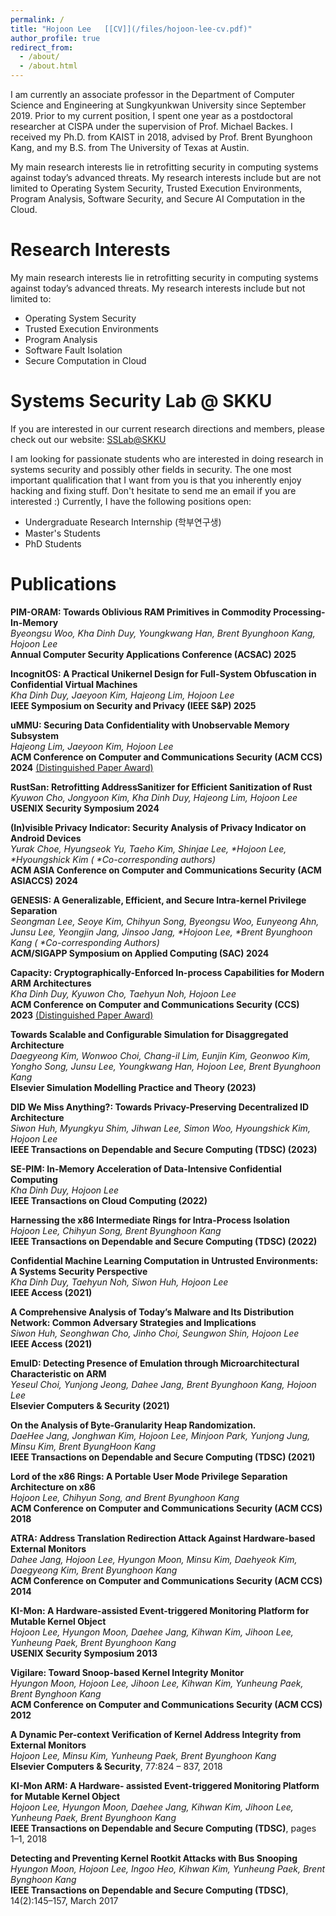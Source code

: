 ```yaml
---
permalink: /
title: "Hojoon Lee   [[CV]](/files/hojoon-lee-cv.pdf)"
author_profile: true
redirect_from: 
  - /about/
  - /about.html
---
```





I am currently an associate professor in the Department of Computer Science and Engineering at Sungkyunkwan University since September 2019. Prior to my current position, I spent one year as a postdoctoral researcher at CISPA under the supervision of Prof. Michael Backes. I received my Ph.D. from KAIST in 2018, advised by Prof. Brent Byunghoon Kang, and my B.S. from The University of Texas at Austin.

My main research interests lie in retrofitting security in computing systems against today’s advanced threats. My research interests include but are not limited to Operating System Security, Trusted Execution Environments, Program Analysis, Software Security, and Secure AI Computation in the Cloud.



Research Interests
======

My main research interests lie in retrofitting security in computing systems against today’s advanced threats. My research interests include but not limited to:
- Operating System Security
- Trusted Execution Environments
- Program Analysis
- Software Fault Isolation
- Secure Computation in Cloud



Systems Security Lab @ SKKU
======
If you are interested in our current research directions and members, please check out our website: [SSLab@SKKU](https://sslab.skku.edu)


I am looking for passionate students who are interested in doing research in systems security and possibly other fields in security. The one most important qualification that I want from you is that you inherently enjoy hacking and fixing stuff. Don't hesitate to send me an email if you are interested :) Currently, I have the following positions open:

- Undergraduate Research Internship (학부연구생)
- Master's Students
- PhD Students
<!--  -->

Publications
========

<ppub>

<p><strong>PIM-ORAM: Towards Oblivious RAM Primitives in Commodity Processing-In-Memory</strong> <br>
  <em>Byeongsu Woo, Kha Dinh Duy, Youngkwang Han, Brent Byunghoon Kang, Hojoon Lee</em><br>
  <strong>Annual Computer Security Applications Conference (ACSAC) 2025</strong>
 <br></p>


<p><strong>IncognitOS: A Practical Unikernel Design for Full-System Obfuscation in Confidential Virtual Machines</strong> <br>
  <em>Kha Dinh Duy, Jaeyoon Kim, Hajeong Lim, Hojoon Lee</em><br>
  <strong>IEEE Symposium on Security and Privacy (IEEE S&P) 2025</strong>
 <br></p>



<p><strong>uMMU: Securing Data Confidentiality with Unobservable Memory Subsystem</strong> <br>
  <em>Hajeong Lim, Jaeyoon Kim, Hojoon Lee</em><br>
  <strong>ACM Conference on Computer and Communications Security (ACM CCS) 2024</strong>&nbsp;<u>(Distinguished Paper Award)</u>&nbsp;<a href="https://dl.acm.org/doi/10.1145/3576915.3623079"><span class="glyphicon glyphicon-file gi-7x"></span></a>&nbsp;
 <br></p>

<p><strong>RustSan: Retrofitting AddressSanitizer for Efficient Sanitization of Rust</strong> <br>
  <em>Kyuwon Cho, Jongyoon Kim, Kha Dinh Duy, Hajeong Lim, Hojoon Lee</em><br>
  <strong>USENIX Security Symposium 2024</strong>&nbsp;&nbsp;<a href="https://www.usenix.org/conference/usenixsecurity24/presentation/cho-kyuwon"><span class="glyphicon glyphicon-file gi-7x"></span></a>&nbsp;
 <br></p>

<p><strong>(In)visible Privacy Indicator: Security Analysis of Privacy Indicator on Android Devices</strong> <br>
  <em>Yurak Choe, Hyungseok Yu, Taeho Kim, Shinjae Lee, *Hojoon Lee, *Hyoungshick Kim ( *Co-corresponding authors)</em><br>
  <strong>ACM ASIA Conference on Computer and Communications Security (ACM ASIACCS) 2024</strong>&nbsp;&nbsp;<a href="https://dl.acm.org/doi/10.1145/3634737.3645014"><span class="glyphicon glyphicon-file gi-7x"></span></a>&nbsp;
 <br></p>

<p><strong>GENESIS: A Generalizable, Efficient, and Secure Intra-kernel Privilege Separation</strong> <br>
  <em>Seongman Lee, Seoye Kim, Chihyun Song, Byeongsu Woo, Eunyeong Ahn, Junsu Lee, Yeongjin Jang, Jinsoo Jang, *Hojoon Lee, *Brent Byunghoon Kang ( *Co-corresponding Authors)</em><br>
  <strong>ACM/SIGAPP Symposium on Applied Computing (SAC) 2024</strong>&nbsp;&nbsp;<a href="https://dl.acm.org/doi/10.1145/3605098.3635951"><span class="glyphicon glyphicon-file gi-7x"></span></a>&nbsp;
 <br></p>
<p><strong>Capacity: Cryptographically-Enforced In-process Capabilities for Modern ARM Architectures</strong> <br>
  <em>Kha Dinh Duy, Kyuwon Cho, Taehyun Noh, Hojoon Lee</em><br>
  <strong>ACM Conference on Computer and Communications Security (CCS) 2023</strong>&nbsp;<u>(Distinguished Paper Award)</u>&nbsp;<a href="https://dl.acm.org/doi/10.1145/3576915.3623079"><span class="glyphicon glyphicon-file gi-7x"></span></a>&nbsp;
 <br></p>
<p><strong>Towards Scalable and Configurable Simulation for Disaggregated Architecture</strong> <br>
  <em>Daegyeong Kim, Wonwoo Choi, Chang-il Lim, Eunjin Kim, Geonwoo Kim, Yongho Song, Junsu Lee, Youngkwang Han, Hojoon Lee, Brent Byunghoon Kang</em><br>
  <strong>Elsevier Simulation Modelling Practice and Theory (2023)</strong>&nbsp;&nbsp;<a href="https://www.sciencedirect.com/science/article/abs/pii/S1569190X23000217"><span class="glyphicon glyphicon-file gi-7x"></span></a>&nbsp;
 <br></p>
<p><strong>DID We Miss Anything?: Towards Privacy-Preserving Decentralized ID Architecture</strong> <br>
  <em>Siwon Huh, Myungkyu Shim, Jihwan Lee, Simon Woo, Hyoungshick Kim, Hojoon Lee</em><br>
  <strong>IEEE Transactions on Dependable and Secure Computing (TDSC) (2023)</strong>&nbsp;&nbsp;<a href="https://ieeexplore.ieee.org/document/10017188"><span class="glyphicon glyphicon-file gi-7x"></span></a>&nbsp;
 <br></p>
<p><strong>SE-PIM: In-Memory Acceleration of Data-Intensive Confidential Computing</strong> <br>
  <em>Kha Dinh Duy, Hojoon Lee</em><br>
  <strong>IEEE Transactions on Cloud Computing (2022)</strong>&nbsp;&nbsp;<a href="https://ieeexplore.ieee.org/document/9906059/"><span class="glyphicon glyphicon-file gi-7x"></span></a>&nbsp;
 <br></p>
<p><strong>Harnessing the x86 Intermediate Rings for Intra-Process Isolation</strong> <br>
  <em>Hojoon Lee, Chihyun Song, Brent Byunghoon Kang</em><br>
  <strong>IEEE Transactions on Dependable and Secure Computing (TDSC) (2022)</strong>&nbsp;&nbsp;<a href="https://ieeexplore.ieee.org/document/9836974"><span class="glyphicon glyphicon-file gi-7x"></span></a>&nbsp;
 <br></p>
<p><strong>Confidential Machine Learning Computation in Untrusted Environments: A Systems Security Perspective</strong> <br>
  <em>Kha Dinh Duy, Taehyun Noh, Siwon Huh, Hojoon Lee</em><br>
  <strong>IEEE Access (2021)</strong>&nbsp;&nbsp;<a href="https://ieeexplore.ieee.org/document/9765474"><span class="glyphicon glyphicon-file gi-7x"></span></a>&nbsp;
 <br></p>
<p><strong>A Comprehensive Analysis of Today’s Malware and Its Distribution Network: Common Adversary Strategies and Implications</strong> <br>
  <em>Siwon Huh, Seonghwan Cho, Jinho Choi, Seungwon Shin, Hojoon Lee</em><br>
  <strong>IEEE Access (2021)</strong>&nbsp;&nbsp;<a href="https://ieeexplore.ieee.org/document/9765474"><span class="glyphicon glyphicon-file gi-7x"></span></a>&nbsp;
 <br></p>
<p><strong>EmuID: Detecting Presence of Emulation through Microarchitectural Characteristic on ARM</strong> <br>
  <em>Yeseul Choi, Yunjong Jeong, Dahee Jang, Brent Byunghoon Kang, Hojoon Lee</em><br>
  <strong>Elsevier Computers &amp; Security (2021)</strong>&nbsp;&nbsp;<a href="https://www.sciencedirect.com/science/article/pii/S016740482100393X"><span class="glyphicon glyphicon-file gi-7x"></span></a>&nbsp;
 <br></p>
<p><strong>On the Analysis of Byte-Granularity Heap Randomization.</strong> <br>
  <em>DaeHee Jang, Jonghwan Kim, Hojoon Lee, Minjoon Park, Yunjong Jung, Minsu Kim, Brent ByungHoon Kang</em><br>
  <strong>IEEE Transactions on Dependable and Secure Computing (TDSC) (2021)</strong>&nbsp;&nbsp;<a href="https://ieeexplore.ieee.org/document/8871188"><span class="glyphicon glyphicon-file gi-7x"></span></a>&nbsp;
 <br></p>
<p><strong>Lord of the x86 Rings: A Portable User Mode Privilege Separation Architecture on x86</strong> <br>
  <em>Hojoon Lee, Chihyun Song, and Brent Byunghoon Kang</em><br>
  <strong>ACM Conference on Computer and Communications Security (ACM CCS) 2018</strong>&nbsp;&nbsp;<a href="https://dl.acm.org/citation.cfm?id=3243748"><span class="glyphicon glyphicon-file gi-7x"></span></a>&nbsp;<a href="https://www.youtube.com/watch?v=kBobQMzcW-I"><span class="glyphicon glyphicon-play gi-7x"></span></a>&nbsp;
 <br></p>
<p><strong>ATRA: Address Translation Redirection Attack Against Hardware-based External Monitors</strong> <br>
  <em>Dahee Jang, Hojoon Lee, Hyungon Moon, Minsu Kim, Daehyeok Kim, Daegyeong Kim, Brent Byunghoon Kang</em><br>
  <strong>ACM Conference on Computer and Communications Security (ACM CCS) 2014</strong>&nbsp;&nbsp;<a href="https://dl.acm.org/citation.cfm?id=2660303"><span class="glyphicon glyphicon-file gi-7x"></span></a>&nbsp;
 <br></p>
<p><strong>KI-Mon: A Hardware-assisted Event-triggered Monitoring Platform for Mutable Kernel Object</strong> <br>
  <em>Hojoon Lee, Hyungon Moon, Daehee Jang, Kihwan Kim, Jihoon Lee, Yunheung Paek, Brent Byunghoon Kang</em><br>
  <strong>USENIX Security Symposium 2013</strong>&nbsp;&nbsp;<a href="https://www.usenix.org/conference/usenixsecurity13/technical-sessions/presentation/lee"><span class="glyphicon glyphicon-file gi-7x"></span></a>&nbsp;
 <br></p>
<p><strong>Vigilare: Toward Snoop-based Kernel Integrity Monitor</strong> <br>
  <em>Hyungon Moon, Hojoon Lee, Jihoon Lee, Kihwan Kim, Yunheung Paek, Brent Bynghoon Kang</em><br>
  <strong>ACM Conference on Computer and Communications Security (ACM CCS) 2012</strong>&nbsp;&nbsp;<a href="https://dl.acm.org/citation.cfm?id=2382202"><span class="glyphicon glyphicon-file gi-7x"></span></a>&nbsp;
 <br></p>
<p><strong>A Dynamic Per-context Verification of Kernel Address Integrity from External Monitors</strong> <br>
  <em>Hojoon Lee, Minsu Kim, Yunheung Paek, Brent Byunghoon Kang</em><br>
  <strong>Elsevier Computers &amp; Security</strong>, 77:824 – 837, 2018&nbsp;&nbsp;<a href="https://www.sciencedirect.com/science/article/pii/S0167404818301421"><span class="glyphicon glyphicon-file gi-7x"></span></a>&nbsp;
 <br></p>
<p><strong>KI-Mon ARM: A Hardware- assisted Event-triggered Monitoring Platform for Mutable Kernel Object</strong> <br>
  <em>Hojoon Lee, Hyungon Moon, Daehee Jang, Kihwan Kim, Jihoon Lee, Yunheung Paek, Brent Byunghoon Kang</em><br>
  <strong>IEEE Transactions on Dependable and Secure Computing (TDSC)</strong>, pages 1–1, 2018&nbsp;&nbsp;<a href="https://ieeexplore.ieee.org/document/7874084"><span class="glyphicon glyphicon-file gi-7x"></span></a>&nbsp;
 <br></p>
<p><strong>Detecting and Preventing Kernel Rootkit Attacks with Bus Snooping</strong> <br>
  <em>Hyungon Moon, Hojoon Lee, Ingoo Heo, Kihwan Kim, Yunheung Paek, Brent Bynghoon Kang</em><br>
  <strong>IEEE Transactions on Dependable and Secure Computing (TDSC)</strong>, 14(2):145–157, March 2017&nbsp;&nbsp;<a href="https://ieeexplore.ieee.org/document/7120934"><span class="glyphicon glyphicon-file gi-7x"></span></a>&nbsp;
 <br></p>
 
 

</ppub>

<!-- **uMMU: Securing Data Confidentiality with Unobservable Memory Subsystem (To Appear)** -->
<!-- *Hajeong Lim, Jaeyoon Kim, Hojoon Lee* -->
<!-- **ACM Conference on Computer and Communications Security (ACM CCS) 2024** -->
 
 
<!-- **(In)visible Privacy Indicator: Security Analysis of Privacy Indicator on Android Devices** -->
<!-- *Yurak Choe, Hyungseok Yu, Taeho Kim, Shinjae Lee, *Hojoon Lee, *Hyoungshick Kim ( *Co-corresponding authors)* -->
<!--   **ACM ASIA Conference on Computer and Communications Security (ACM ASIACCS) 2024** -->
 
<!-- **RustSan: Retrofitting AddressSanitizer for Efficient Sanitization of Rust** -->
<!-- *Kyuwon Cho, Jongyoon Kim, Kha Dinh Duy, Hajeong Lim, Hojoon Lee* -->
<!--   **USENIX Security Symposium 2024** -->
 
<!-- **GENESIS: A Generalizable, Efficient, and Secure Intra-kernel Privilege Separation** -->
<!-- *Seongman Lee, Seoye Kim, Chihyun Song, Byeongsu Woo, Eunyeong Ahn, Junsu Lee, Yeongjin Jang, Jinsoo Jang, *Hojoon Lee, *Brent Byunghoon Kang ( *Co-corresponding Authors)* -->
<!--   **ACM/SIGAPP Symposium on Applied Computing (SAC) 2024** -->
 
<!-- **Capacity: Cryptographically-Enforced In-process Capabilities for Modern ARM Architectures** -->
<!-- *Kha Dinh Duy, Kyuwon Cho, Taehyun Noh, Hojoon Lee* -->
<!--   **ACM Conference on Computer and Communications Security (CCS) 2023** (*Distinguished Paper Award*) -->
 
<!-- **Towards Scalable and Configurable Simulation for Disaggregated Architecture** -->
<!-- *Daegyeong Kim, Wonwoo Choi, Chang-il Lim, Eunjin Kim, Geonwoo Kim, Yongho Song, Junsu Lee, Youngkwang Han, Hojoon Lee, Brent Byunghoon Kang* -->
<!--   **Elsevier Simulation Modelling Practice and Theory (2023)** -->
 
<!-- **DID We Miss Anything?: Towards Privacy-Preserving Decentralized ID Architecture** -->
<!-- *Siwon Huh, Myungkyu Shim, Jihwan Lee, Simon Woo, Hyoungshick Kim, Hojoon Lee* -->
<!--   **IEEE Transactions on Dependable and Secure Computing (TDSC) (2023)** -->
 
<!-- **SE-PIM: In-Memory Acceleration of Data-Intensive Confidential Computing** -->
<!-- *Kha Dinh Duy, Hojoon Lee* -->
<!--   **IEEE Transactions on Cloud Computing (2022)** -->
 
<!-- **Harnessing the x86 Intermediate Rings for Intra-Process Isolation** -->
<!-- *Hojoon Lee, Chihyun Song, Brent Byunghoon Kang* -->
<!--   **IEEE Transactions on Dependable and Secure Computing (TDSC) (2022)** -->
 
<!-- **Confidential Machine Learning Computation in Untrusted Environments: A Systems Security Perspective** -->
<!-- *Kha Dinh Duy, Taehyun Noh, Siwon Huh, Hojoon Lee* -->
<!--   **IEEE Access (2021)** -->
 
<!-- **A Comprehensive Analysis of Today’s Malware and Its Distribution Network: Common Adversary Strategies and Implications** -->
<!-- *Siwon Huh, Seonghwan Cho, Jinho Choi, Seungwon Shin, Hojoon Lee* -->
<!--   **IEEE Access (2021)** -->
 
<!-- **EmuID: Detecting Presence of Emulation through Microarchitectural Characteristic on ARM** -->
<!-- *Yeseul Choi, Yunjong Jeong, Dahee Jang, Brent Byunghoon Kang, Hojoon Lee* -->
<!--   **Elsevier Computers & Security (2021)** -->
 
<!-- **On the Analysis of Byte-Granularity Heap Randomization.** -->
<!-- *DaeHee Jang, Jonghwan Kim, Hojoon Lee, Minjoon Park, Yunjong Jung, Minsu Kim, Brent ByungHoon Kang* -->
<!--   **IEEE Transactions on Dependable and Secure Computing (TDSC) (2021)** -->
 
<!-- **Lord of the x86 Rings: A Portable User Mode Privilege Separation Architecture on x86** -->
<!-- *Hojoon Lee, Chihyun Song, and Brent Byunghoon Kang* -->
<!--   **ACM Conference on Computer and Communications Security (ACM CCS) 2018** -->
 
<!-- **ATRA: Address Translation Redirection Attack Against Hardware-based External Monitors** -->
<!-- *Dahee Jang, Hojoon Lee, Hyungon Moon, Minsu Kim, Daehyeok Kim, Daegyeong Kim, Brent Byunghoon Kang* -->
<!--   **ACM Conference on Computer and Communications Security (ACM CCS) 2014** -->
 
<!-- **KI-Mon: A Hardware-assisted Event-triggered Monitoring Platform for Mutable Kernel Object** -->
<!-- *Hojoon Lee, Hyungon Moon, Daehee Jang, Kihwan Kim, Jihoon Lee, Yunheung Paek, Brent Byunghoon Kang* -->
<!--   **USENIX Security Symposium 2013** -->
 
<!-- **Vigilare: Toward Snoop-based Kernel Integrity Monitor** -->
<!-- *Hyungon Moon, Hojoon Lee, Jihoon Lee, Kihwan Kim, Yunheung Paek, Brent Bynghoon Kang* -->
<!--   **ACM Conference on Computer and Communications Security (ACM CCS) 2012** -->
 
<!-- **A Dynamic Per-context Verification of Kernel Address Integrity from External Monitors** -->
<!-- *Hojoon Lee, Minsu Kim, Yunheung Paek, Brent Byunghoon Kang* -->
<!--   **Elsevier Computers & Security**, 77:824 – 837, 2018 -->
 
<!-- **KI-Mon ARM: A Hardware- assisted Event-triggered Monitoring Platform for Mutable Kernel Object** -->
<!-- *Hojoon Lee, Hyungon Moon, Daehee Jang, Kihwan Kim, Jihoon Lee, Yunheung Paek, Brent Byunghoon Kang* -->
<!--   **IEEE Transactions on Dependable and Secure Computing (TDSC)**, pages 1–1, 2018 -->
 
<!-- **Detecting and Preventing Kernel Rootkit Attacks with Bus Snooping** -->
<!-- *Hyungon Moon, Hojoon Lee, Ingoo Heo, Kihwan Kim, Yunheung Paek, Brent Bynghoon Kang* -->
<!--   **IEEE Transactions on Dependable and Secure Computing (TDSC)**, 14(2):145–157, March 2017 -->

